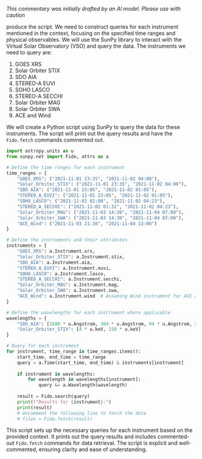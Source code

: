 _This commentary was initially drafted by an AI model. Please use with caution_

produce the script. We need to construct queries for each instrument mentioned in the context, focusing on the specified time ranges and physical observables. We will use the SunPy library to interact with the Virtual Solar Observatory (VSO) and query the data. The instruments we need to query are:

1. GOES XRS
2. Solar Orbiter STIX
3. SDO AIA
4. STEREO-A EUVI
5. SOHO LASCO
6. STEREO-A SECCHI
7. Solar Orbiter MAG
8. Solar Orbiter SWA
9. ACE and Wind

We will create a Python script using SunPy to query the data for these instruments. The script will print out the query results and have the `Fido.fetch` commands commented out.

```python
import astropy.units as u
from sunpy.net import Fido, attrs as a

# Define the time ranges for each instrument
time_ranges = {
    "GOES_XRS": ("2021-11-01 23:35", "2021-11-02 04:00"),
    "Solar_Orbiter_STIX": ("2021-11-01 23:35", "2021-11-02 04:00"),
    "SDO_AIA": ("2021-11-01 23:05", "2021-11-02 01:05"),
    "STEREO_A_EUVI": ("2021-11-01 23:05", "2021-11-02 01:05"),
    "SOHO_LASCO": ("2021-11-02 02:00", "2021-11-02 04:23"),
    "STEREO_A_SECCHI": ("2021-11-02 01:31", "2021-11-02 04:23"),
    "Solar_Orbiter_MAG": ("2021-11-03 14:30", "2021-11-04 07:00"),
    "Solar_Orbiter_SWA": ("2021-11-03 14:30", "2021-11-04 07:00"),
    "ACE_Wind": ("2021-11-03 21:30", "2021-11-04 13:00")
}

# Define the instruments and their attributes
instruments = {
    "GOES_XRS": a.Instrument.xrs,
    "Solar_Orbiter_STIX": a.Instrument.stix,
    "SDO_AIA": a.Instrument.aia,
    "STEREO_A_EUVI": a.Instrument.euvi,
    "SOHO_LASCO": a.Instrument.lasco,
    "STEREO_A_SECCHI": a.Instrument.secchi,
    "Solar_Orbiter_MAG": a.Instrument.mag,
    "Solar_Orbiter_SWA": a.Instrument.swa,
    "ACE_Wind": a.Instrument.wind  # Assuming Wind instrument for ACE and Wind
}

# Define the wavelengths for each instrument where applicable
wavelengths = {
    "SDO_AIA": [1600 * u.Angstrom, 304 * u.Angstrom, 94 * u.Angstrom, 211 * u.Angstrom],
    "Solar_Orbiter_STIX": [4 * u.keV, 150 * u.keV]
}

# Query for each instrument
for instrument, time_range in time_ranges.items():
    start_time, end_time = time_range
    query = a.Time(start_time, end_time) & instruments[instrument]
    
    if instrument in wavelengths:
        for wavelength in wavelengths[instrument]:
            query &= a.Wavelength(wavelength)
    
    result = Fido.search(query)
    print(f"Results for {instrument}:")
    print(result)
    # Uncomment the following line to fetch the data
    # files = Fido.fetch(result)
```

This script sets up the necessary queries for each instrument based on the provided context. It prints out the query results and includes commented-out `Fido.fetch` commands for data retrieval. The script is explicit and well-commented, ensuring clarity and ease of understanding.
